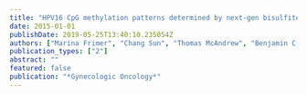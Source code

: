 ```yaml
---
title: "HPV16 CpG methylation patterns determined by next-gen bisulfite sequencing and association with cervix precancer/cancer"
date: 2015-01-01
publishDate: 2019-05-25T13:40:10.235054Z
authors: ["Marina Frimer", "Chang Sun", "Thomas McAndrew", "Benjamin C Smith", "Zigui Chen", "Gary L Goldberg", "Ana C Rodriguez", "Robert D Burk"]
publication_types: ["2"]
abstract: ""
featured: false
publication: "*Gynecologic Oncology*"
---
```


